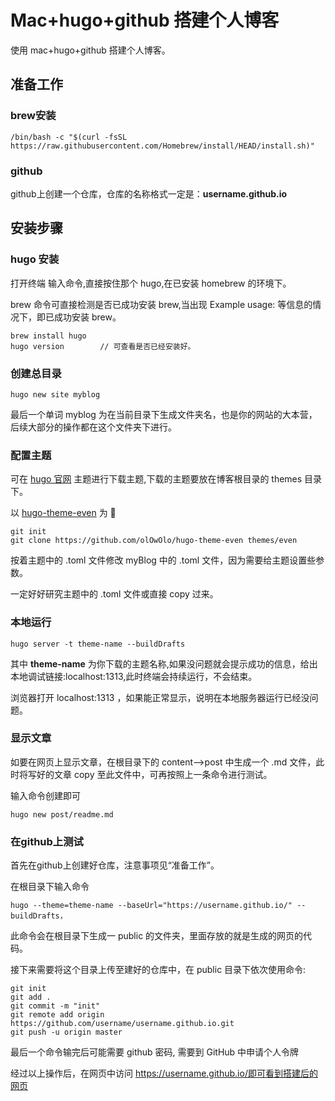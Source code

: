 # Mac+hugo+github 搭建个人博客


使用 mac+hugo+github 搭建个人博客。
<!--more-->

## 准备工作

### brew安装

```安装命令
/bin/bash -c "$(curl -fsSL https://raw.githubusercontent.com/Homebrew/install/HEAD/install.sh)"
```
### github
github上创建一个仓库，仓库的名称格式一定是：**username.github.io**

## 安装步骤
### hugo 安装
打开终端 输入命令,直接按住那个 hugo,在已安装 homebrew 的环境下。

brew 命令可直接检测是否已成功安装 brew,当出现 Example usage: 等信息的情况下，即已成功安装 brew。

```
brew install hugo
hugo version        // 可查看是否已经安装好。
```
### 创建总目录

```
hugo new site myblog
```
最后一个单词 myblog 为在当前目录下生成文件夹名，也是你的网站的大本营，后续大部分的操作都在这个文件夹下进行。

### 配置主题

可在 [hugo 官网](https://themes.gohugo.io/) 主题进行下载主题,下载的主题要放在博客根目录的 themes 目录下。

以 [hugo-theme-even](https://github.com/olOwOlo/hugo-theme-even) 为 🌰

```
git init
git clone https://github.com/olOwOlo/hugo-theme-even themes/even  
```
按着主题中的 .toml 文件修改 myBlog 中的 .toml 文件，因为需要给主题设置些参数。

一定好好研究主题中的 .toml 文件或直接 copy 过来。

### 本地运行
```
hugo server -t theme-name --buildDrafts
```

其中 **theme-name** 为你下载的主题名称,如果没问题就会提示成功的信息，给出本地调试链接:localhost:1313,此时终端会持续运行，不会结束。

浏览器打开 localhost:1313 ，如果能正常显示，说明在本地服务器运行已经没问题。

### 显示文章

如要在网页上显示文章，在根目录下的 content–>post 中生成一个 .md 文件，此时将写好的文章 copy 至此文件中，可再按照上一条命令进行测试。

输入命令创建即可

```
hugo new post/readme.md
```

### 在github上测试

首先在github上创建好仓库，注意事项见“准备工作”。

在根目录下输入命令
```
hugo --theme=theme-name --baseUrl="https://username.github.io/" --buildDrafts，
```
此命令会在根目录下生成一 public 的文件夹，里面存放的就是生成的网页的代码。

接下来需要将这个目录上传至建好的仓库中，在 public 目录下依次使用命令:
```
git init
git add .
git commit -m "init"
git remote add origin https://github.com/username/username.github.io.git
git push -u origin master
```
最后一个命令输完后可能需要 github 密码, 需要到 GitHub 中申请个人令牌

经过以上操作后，在网页中访问 https://username.github.io/即可看到搭建后的网页

